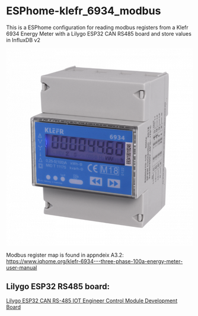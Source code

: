 # ESPhome-klefr_6934_modbus
This is a ESPhome configuration for reading modbus registers from a Klefr 6934 Energy Meter with a Lilygo ESP32 CAN RS485 board and store values in InfluxDB v2

![klefr6934](https://github.com/j36701/ESPhome-klefr_6934_modbus/blob/main/KLEFR-6934-759x800.png)

Modbus register map is found in appndeix A3.2: https://www.iqhome.org/klefr-6934---three-phase-100a-energy-meter-user-manual

## Lilygo ESP32 RS485 board:
[Lilygo ESP32 CAN RS-485 IOT Engineer Control Module Development Board](https://lilygo.cc/products/t-can485?srsltid=AfmBOoqSa-o-vLbd8vIbhc3OsUZ6j8ZRqZra9HUCNUz8Hb7yXC8QIIp0)
